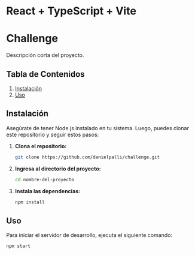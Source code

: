 # React + TypeScript + Vite

# Challenge 

Descripción corta del proyecto.

## Tabla de Contenidos

1. [Instalación](#instalación)
2. [Uso](#uso)

## Instalación

Asegúrate de tener Node.js instalado en tu sistema. Luego, puedes clonar este repositorio y seguir estos pasos:

1. **Clona el repositorio:**

    ```bash
    git clone https://github.com/danielpalli/challenge.git
    ```

2. **Ingresa al directorio del proyecto:**

    ```bash
    cd nombre-del-proyecto
    ```

3. **Instala las dependencias:**

    ```bash
    npm install
    ```

## Uso

Para iniciar el servidor de desarrollo, ejecuta el siguiente comando:

```bash
npm start
